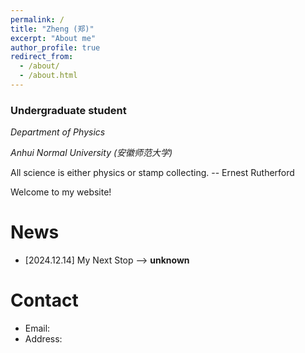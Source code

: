 ```yaml
---
permalink: /
title: "Zheng (郑)"
excerpt: "About me"
author_profile: true
redirect_from: 
  - /about/
  - /about.html
---
```

### Undergraduate student

*Department of Physics*

*Anhui Normal University (安徽师范大学)*

All science is either physics or stamp collecting. -- Ernest Rutherford

Welcome to my website!

# News

* [2024.12.14] My Next Stop -->  **unknown**

# Contact

* Email: 
* Address: 



<script type="text/javascript" id="clstr_globe" src="//clustrmaps.com/globe.js?d=wsjyX3Dbw_dO0DrBH97qmQPpOTtVswmCKUxg4gKAe4s"></script>
